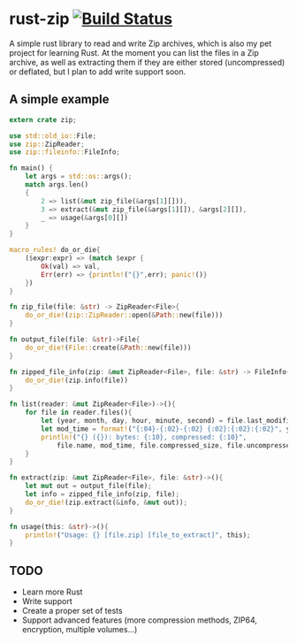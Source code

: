 # rust-zip [![Build Status](https://travis-ci.org/slackito/zip.svg)](https://travis-ci.org/slackito/zip)

A simple rust library to read and write Zip archives, which is also my pet project for learning Rust.
At the moment you can list the files in a Zip archive, as well as extracting them if they are either stored
(uncompressed) or deflated, but I plan to add write support soon.

A simple example
----------------

```rust
extern crate zip;

use std::old_io::File;
use zip::ZipReader;
use zip::fileinfo::FileInfo;

fn main() {
    let args = std::os::args();
    match args.len()
    {
        2 => list(&mut zip_file(&args[1][])),
        3 => extract(&mut zip_file(&args[1][]), &args[2][]),
        _ => usage(&args[0][])
    }
}

macro_rules! do_or_die{
    ($expr:expr) => (match $expr {
        Ok(val) => val,
        Err(err) => {println!("{}",err); panic!()}
    })
}

fn zip_file(file: &str) -> ZipReader<File>{
    do_or_die!(zip::ZipReader::open(&Path::new(file)))
}

fn output_file(file: &str)->File{
    do_or_die!(File::create(&Path::new(file)))
}

fn zipped_file_info(zip: &mut ZipReader<File>, file: &str) -> FileInfo{
    do_or_die!(zip.info(file))
}

fn list(reader: &mut ZipReader<File>)->(){
    for file in reader.files(){
        let (year, month, day, hour, minute, second) = file.last_modified_datetime;
        let mod_time = format!("{:04}-{:02}-{:02} {:02}:{:02}:{:02}", year, month, day, hour, minute, second);
        println!("{} ({}): bytes: {:10}, compressed: {:10}",
            file.name, mod_time, file.compressed_size, file.uncompressed_size);
    }
}

fn extract(zip: &mut ZipReader<File>, file: &str)->(){
    let mut out = output_file(file);
    let info = zipped_file_info(zip, file);
    do_or_die!(zip.extract(&info, &mut out));
}

fn usage(this: &str)->(){
    println!("Usage: {} [file.zip] [file_to_extract]", this);
}

```

TODO
----

- Learn more Rust
- Write support
- Create a proper set of tests
- Support advanced features (more compression methods, ZIP64, encryption, multiple volumes...)

